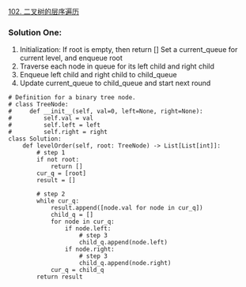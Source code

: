 [102. 二叉树的层序遍历](https://leetcode-cn.com/problems/binary-tree-level-order-traversal/)

### Solution One:
1. Initialization:
   If root  is empty, then return []
   Set a current_queue for current level, and enqueue root
2. Traverse each node in queue for its left child and right child
3. Enqueue left child and right child to child_queue
4. Update current_queue to child_queue and start next round

```
# Definition for a binary tree node.
# class TreeNode:
#     def __init__(self, val=0, left=None, right=None):
#         self.val = val
#         self.left = left
#         self.right = right
class Solution:
    def levelOrder(self, root: TreeNode) -> List[List[int]]:
        # step 1
        if not root:
            return []
        cur_q = [root]
        result = []
        
        # step 2
        while cur_q:
            result.append([node.val for node in cur_q])
            child_q = []
            for node in cur_q:
                if node.left:
                    # step 3
                    child_q.append(node.left)
                if node.right:
                    # step 3
                    child_q.append(node.right)
            cur_q = child_q
        return result
```
